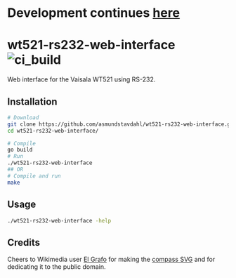# Development continues [here](https://github.com/ntnu-itk/wt521-rs232-web-interface)

# wt521-rs232-web-interface ![ci_build](https://travis-ci.org/asmundstavdahl/wt521-rs232-web-interface.svg?branch=master)
Web interface for the Vaisala WT521 using RS-232.

## Installation
```sh
# Download
git clone https://github.com/asmundstavdahl/wt521-rs232-web-interface.git
cd wt521-rs232-web-interface/

# Compile
go build
# Run
./wt521-rs232-web-interface
## OR
# Compile and run
make
```

## Usage
```sh
./wt521-rs232-web-interface -help
```

## Credits
Cheers to Wikimedia user [El Grafo](https://commons.wikimedia.org/wiki/User:El_Grafo) for making the [compass SVG](https://en.wiktionary.org/wiki/File:Compass-icon_bb_NEbE.svg) and for dedicating it to the public domain.
